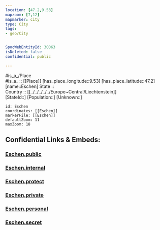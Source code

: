 ```yaml
---
location: [47.2,9.53] 
mapzoom: [7,12] 
mapmarker: city 
type: City
tags:
- geo/City


SpocWebEntityId: 30063
isDeleted: false
confidential: public

---
```

#is_a_/Place  
#is_a_ :: [[Place]] 
[has_place_longitude::9.53] 
[has_place_latitude::47.2] 
[name::Eschen] 
State ::  
Country :: [[../../../../../Europe~Central/Liechtenstein]]  
[StateId::] 
[Population::] 
[Unknown::] 


```leaflet
id: Eschen
coordinates: [[Eschen]] 
markerFile: [[Eschen]] 
defaultZoom: 11 
maxZoom: 18
```


## Confidential Links & Embeds: 

### [Eschen.public](/_public/\Earth\Continent\Europe\Europe~Central\Liechtenstein\Municipalities~Liechtenstein\Eschen\CityEschen.public.md) 

### [Eschen.internal](/_internal/\Earth\Continent\Europe\Europe~Central\Liechtenstein\Municipalities~Liechtenstein\Eschen\CityEschen.internal.md) 

### [Eschen.protect](/_protect/\Earth\Continent\Europe\Europe~Central\Liechtenstein\Municipalities~Liechtenstein\Eschen\CityEschen.protect.md) 

### [Eschen.private](/_private/\Earth\Continent\Europe\Europe~Central\Liechtenstein\Municipalities~Liechtenstein\Eschen\CityEschen.private.md) 

### [Eschen.personal](/_personal/\Earth\Continent\Europe\Europe~Central\Liechtenstein\Municipalities~Liechtenstein\Eschen\CityEschen.personal.md) 

### [Eschen.secret](/_secret/\Earth\Continent\Europe\Europe~Central\Liechtenstein\Municipalities~Liechtenstein\Eschen\CityEschen.secret.md)

